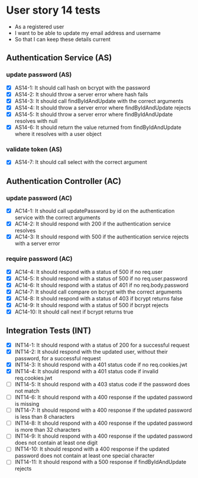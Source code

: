 # User story 14 tests

- As a registered user
- I want to be able to update my email address and username
- So that I can keep these details current

## Authentication Service (AS)

### update password (AS)

- [x] AS14-1: It should call hash on bcrypt with the password
- [x] AS14-2: It should throw a server error where hash fails
- [x] AS14-3: It should call findByIdAndUpdate with the correct arguments
- [x] AS14-4: It should throw a server error where findByIdAndUpdate rejects
- [x] AS14-5: It should throw a server error where findByIdAndUpdate resolves with null
- [x] AS14-6: It should return the value returned from findByIdAndUpdate where it resolves with a user object

### validate token (AS)

- [x] AS14-7: It should call select with the correct argument

## Authentication Controller (AC)

### update password (AC)

- [x] AC14-1: It should call updatePassword by id on the authentication service with the correct arguments
- [x] AC14-2: It should respond with 200 if the authentication service resolves
- [x] AC14-3: It should respond with 500 if the authentication service rejects with a server error

### require password (AC)

- [x] AC14-4: It should respond with a status of 500 if no req.user
- [x] AC14-5: It should respond with a status of 500 if no req.user.password
- [x] AC14-6: It should respond with a status of 401 if no req.body.password
- [x] AC14-7: It should call compare on bcrypt with the correct arguments
- [x] AC14-8: It should respond with a status of 403 if bcrypt returns false
- [x] AC14-9: It should respond with a status of 500 if bcrypt rejects
- [x] AC14-10: It should call next if bcrypt returns true

## Integration Tests (INT)

- [x] INT14-1: It should respond with a status of 200 for a successful request
- [x] INT14-2: It should respond with the updated user, without their password, for a successful request
- [x] INT14-3: It should respond with a 401 status code if no req.cookies.jwt
- [x] INT14-4: It should respond with a 401 status code if invalid req.cookies.jwt
- [ ] INT14-5: It should respond with a 403 status code if the password does not match
- [ ] INT14-6: It should respond with a 400 response if the updated password is missing
- [ ] INT14-7: It should respond with a 400 response if the updated password is less than 8 characters
- [ ] INT14-8: It should respond with a 400 response if the updated password is more than 32 characters
- [ ] INT14-9: It should respond with a 400 response if the updated password does not contain at least one digit
- [ ] INT14-10: It should respond with a 400 response if the updated password does not contain at least one special character
- [ ] INT14-11: It should respond with a 500 response if findByIdAndUpdate rejects
